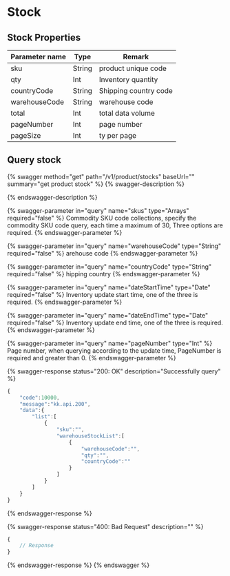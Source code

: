 # Stock

## Stock Properties

| Parameter name | Type   | Remark                |
| -------------- | ------ | --------------------- |
| sku            | String | product unique code   |
| qty            | Int    | Inventory quantity    |
| countryCode    | String | Shipping country code |
| warehouseCode  | String | warehouse code        |
| total          | Int    | total data volume     |
| pageNumber     | Int    | page number           |
| pageSize       | Int    | ty per page           |

## Query stock

{% swagger method="get" path="/v1/product/stocks" baseUrl="" summary="get product stock" %}
{% swagger-description %}

{% endswagger-description %}

{% swagger-parameter in="query" name="skus" type="Arrays" required="false" %}
Commodity SKU code collections, specify the commodity SKU code query, each time a maximum of 30, Three options are required.
{% endswagger-parameter %}

{% swagger-parameter in="query" name="warehouseCode" type="String" required="false" %}
arehouse code
{% endswagger-parameter %}

{% swagger-parameter in="query" name="countryCode" type="String" required="false" %}
hipping country
{% endswagger-parameter %}

{% swagger-parameter in="query" name="dateStartTime" type="Date" required="false" %}
Inventory update start time, one of the three is required.
{% endswagger-parameter %}

{% swagger-parameter in="query" name="dateEndTime" type="Date" required="false" %}
Inventory update end time, one of the three is required.
{% endswagger-parameter %}

{% swagger-parameter in="query" name="pageNumber" type="Int" %}
Page number, when querying according to the update time, PageNumber is required and greater than 0.
{% endswagger-parameter %}

{% swagger-response status="200: OK" description="Successfully query" %}
```javascript
{
    "code":10000,
    "message":"kk.api.200",
    "data":{
        "list":[
            {
                "sku":"",
                "warehouseStockList":[
                    {
                        "warehouseCode":"",
                        "qty":"",
                        "countryCode":""
                    }
                ]
            }
        ]
    }
}
```
{% endswagger-response %}

{% swagger-response status="400: Bad Request" description="" %}
```javascript
{
    // Response
}
```
{% endswagger-response %}
{% endswagger %}
